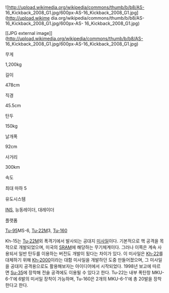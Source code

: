 ![http://upload.wikimedia.org/wikipedia/commons/thumb/b/b8/AS-
16_Kickback_2008_G1.jpg/600px-AS-16_Kickback_2008_G1.jpg](http://upload.wikime
dia.org/wikipedia/commons/thumb/b/b8/AS-16_Kickback_2008_G1.jpg/600px-AS-
16_Kickback_2008_G1.jpg)

[[JPG external
image]](http://upload.wikimedia.org/wikipedia/commons/thumb/b/b8/AS-
16_Kickback_2008_G1.jpg/600px-AS-16_Kickback_2008_G1.jpg)

무게

1,200kg

길이

478cm

직경

45.5cm

탄두

150kg

날개폭

92cm

사거리

300km

속도

최대 마하 5

유도시스템

[INS](INS.md), 능동레이더, 대레이더

플랫폼

[Tu-95](Tu-95.md)MS-6, [Tu-22M](Tu-22M.md)3, [Tu-160](Tu-160.md)

  
Kh-15는 [Tu-22M](Tu-22M.md)외 폭격기에서 발사되는 공대지
[미사일](%EB%AF%B8%EC%82%AC%EC%9D%BC.md)이다. 기본적으로 핵 공격을 목적으로 개발되었으며, 미국의
[SRAM](SRAM.md)에 해당하는 무기체계이다. 그러나 이쪽은 계속 사용되서 일반 탄두를 이용하는 버전도 개발이 됬다는 차이가
있다. 이 미사일은 [Kh-22](Kh-22.md)를 대체하기 위해 [Kh-2000](Kh-2000.md)이라는 대함 미사일을
개발하던 도중 만들어졌으며, 그 미사일을 공대지 공격용으로도 활용해보자는 아이디어에서 시작되었다. 1998년 보고에 따르면
[Su-35](Su-35.md)에 장착해 전술 공격에도 이용될 수 있다고 한다. Tu-22는 내부 폭탄창 MKU-6-1'에 6발의
미서일 장착이 가능하며, Tu-160은 2개의 MKU-6-1'에 총 20발을 장착한다고 한다.

